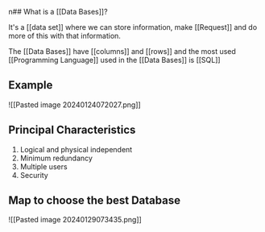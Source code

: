 n## What is a [[Data Bases]]?

It's a [[data set]] where we can store information, make [[Request]] and do more of this with that information.

The [[Data Bases]] have [[columns]] and [[rows]] and the most used [[Programming Language]] used in the [[Data Bases]] is [[SQL]]

## Example

![[Pasted image 20240124072027.png]]

## Principal Characteristics

1. Logical and physical independent
2. Minimum redundancy
3. Multiple users
4. Security

## Map to choose the best Database

![[Pasted image 20240129073435.png]]
